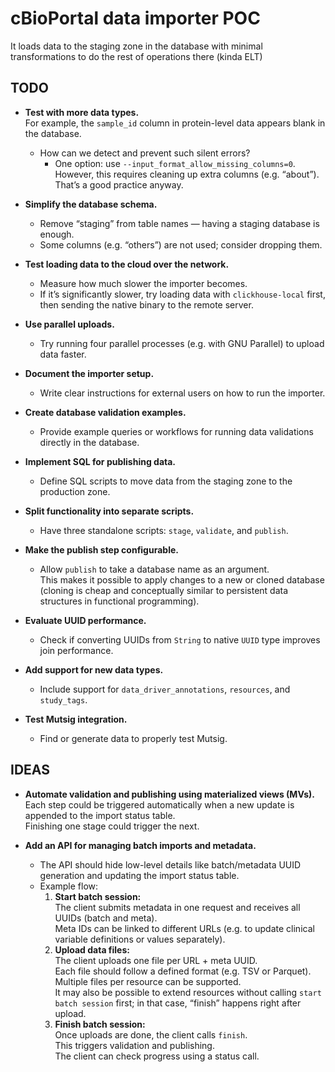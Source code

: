# cBioPortal data importer POC

It loads data to the staging zone in the database with minimal transformations to do the rest of operations there (kinda ELT)

## TODO
- **Test with more data types.**  
  For example, the `sample_id` column in protein-level data appears blank in the database.  
  - How can we detect and prevent such silent errors?  
    - One option: use `--input_format_allow_missing_columns=0`.  
      However, this requires cleaning up extra columns (e.g. “about”). That’s a good practice anyway.

- **Simplify the database schema.**  
  - Remove “staging” from table names — having a staging database is enough.  
  - Some columns (e.g. “others”) are not used; consider dropping them.

- **Test loading data to the cloud over the network.**  
  - Measure how much slower the importer becomes.  
  - If it’s significantly slower, try loading data with `clickhouse-local` first, then sending the native binary to the remote server.

- **Use parallel uploads.**  
  - Try running four parallel processes (e.g. with GNU Parallel) to upload data faster.

- **Document the importer setup.**  
  - Write clear instructions for external users on how to run the importer.

- **Create database validation examples.**  
  - Provide example queries or workflows for running data validations directly in the database.

- **Implement SQL for publishing data.**  
  - Define SQL scripts to move data from the staging zone to the production zone.

- **Split functionality into separate scripts.**  
  - Have three standalone scripts: `stage`, `validate`, and `publish`.

- **Make the publish step configurable.**  
  - Allow `publish` to take a database name as an argument.  
    This makes it possible to apply changes to a new or cloned database (cloning is cheap and conceptually similar to persistent data structures in functional programming).

- **Evaluate UUID performance.**  
  - Check if converting UUIDs from `String` to native `UUID` type improves join performance.

- **Add support for new data types.**  
  - Include support for `data_driver_annotations`, `resources`, and `study_tags`.

- **Test Mutsig integration.**  
  - Find or generate data to properly test Mutsig.

## IDEAS
- **Automate validation and publishing using materialized views (MVs).**  
  Each step could be triggered automatically when a new update is appended to the import status table.  
  Finishing one stage could trigger the next.

- **Add an API for managing batch imports and metadata.**  
  - The API should hide low-level details like batch/metadata UUID generation and updating the import status table.  
  - Example flow:
    1. **Start batch session:**  
       The client submits metadata in one request and receives all UUIDs (batch and meta).  
       Meta IDs can be linked to different URLs (e.g. to update clinical variable definitions or values separately).
    2. **Upload data files:**  
       The client uploads one file per URL + meta UUID.  
       Each file should follow a defined format (e.g. TSV or Parquet).  
       Multiple files per resource can be supported.  
       It may also be possible to extend resources without calling `start batch session` first; in that case, “finish” happens right after upload.
    3. **Finish batch session:**  
       Once uploads are done, the client calls `finish`.  
       This triggers validation and publishing.  
       The client can check progress using a status call.

